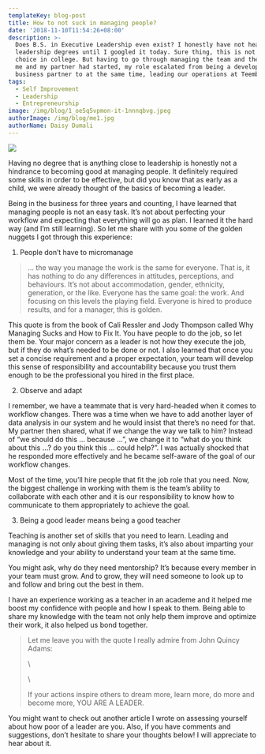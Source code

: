```yaml
---
templateKey: blog-post
title: How to not suck in managing people?
date: '2018-11-10T11:54:26+08:00'
description: >-
  Does B.S. in Executive Leadership even exist? I honestly have not heard of any
  leadership degrees until I googled it today. Sure thing, this is not my first
  choice in college. But having to go through managing the team and the business
  me and my partner had started, my role escalated from being a developer,
  business partner to at the same time, leading our operations at Teembr.
tags:
  - Self Improvement
  - Leadership
  - Entrepreneurship
image: /img/blog/1_oe5q5vpmon-it-1nnnqbvg.jpeg
authorImage: /img/blog/me1.jpg
authorName: Daisy Dumali
---
```

<img src="https://res.cloudinary.com/teembr/image/upload/v1540732745/img/blog/1_oe5q5vpmon-it-1nnnqbvg.jpeg" class="img-full" />

Having no degree that is anything close to leadership is honestly not a hindrance to becoming good at managing people. It definitely required some skills in order to be effective, but did you know that as early as a child, we were already thought of the basics of becoming a leader.

Being in the business for three years and counting, I have learned that managing people is not an easy task. It’s not about perfecting your workflow and expecting that everything will go as plan. I learned it the hard way (and I’m still learning). So let me share with you some of the golden nuggets I got through this experience:

1. People don’t have to micromanage

> … the way you manage the work is the same for everyone. That is, it has nothing to do any differences in attitudes, perceptions, and behaviours. It’s not about accommodation, gender, ethnicity, generation, or the like. Everyone has the same goal: the work. And focusing on this levels the playing field. Everyone is hired to produce results, and for a manager, this is golden.

This quote is from the book of Cali Ressler and Jody Thompson called Why Managing Sucks and How to Fix It. You have people to do the job, so let them be. Your major concern as a leader is not how they execute the job, but if they do what’s needed to be done or not. I also learned that once you set a concise requirement and a proper expectation, your team will develop this sense of responsibility and accountability because you trust them enough to be the professional you hired in the first place.

2. Observe and adapt

I remember, we have a teammate that is very hard-headed when it comes to workflow changes. There was a time when we have to add another layer of data analysis in our system and he would insist that there’s no need for that. My partner then shared, what if we change the way we talk to him? Instead of “we should do this … because …”, we change it to “what do you think about this …? do you think this … could help?”. I was actually shocked that he responded more effectively and he became self-aware of the goal of our workflow changes.

Most of the time, you’ll hire people that fit the job role that you need. Now, the biggest challenge in working with them is the team’s ability to collaborate with each other and it is our responsibility to know how to communicate to them appropriately to achieve the goal.

3. Being a good leader means being a good teacher

Teaching is another set of skills that you need to learn. Leading and managing is not only about giving them tasks, it’s also about imparting your knowledge and your ability to understand your team at the same time.

You might ask, why do they need mentorship? It’s because every member in your team must grow. And to grow, they will need someone to look up to and follow and bring out the best in them.

I have an experience working as a teacher in an academe and it helped me boost my confidence with people and how I speak to them. Being able to share my knowledge with the team not only help them improve and optimize their work, it also helped us bond together.



> Let me leave you with the quote I really admire from John Quincy Adams:
>
> \
>
>
>
>
> \
>
>
> If your actions inspire others to dream more, learn more, do more and become more, YOU ARE A LEADER.



You might want to check out another article I wrote on assessing yourself about how poor of a leader are you. Also, if you have comments and suggestions, don’t hesitate to share your thoughts below! I will appreciate to hear about it.
